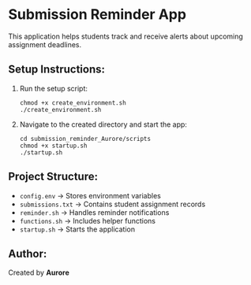 # Submission Reminder App

This application helps students track and receive alerts about upcoming assignment deadlines.

## Setup Instructions:
1. Run the setup script:
   ```
   chmod +x create_environment.sh
   ./create_environment.sh
   ```
2. Navigate to the created directory and start the app:
   ```
   cd submission_reminder_Aurore/scripts
   chmod +x startup.sh
   ./startup.sh
   ```

## Project Structure:
- `config.env` → Stores environment variables
- `submissions.txt` → Contains student assignment records
- `reminder.sh` → Handles reminder notifications
- `functions.sh` → Includes helper functions
- `startup.sh` → Starts the application

## Author:
Created by **Aurore**
